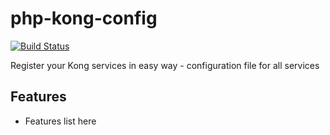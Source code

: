 php-kong-config
===============
[![Build Status](https://travis-ci.org/appng-company/php-kong-config.svg?branch=master)](https://travis-ci.org/appng-company/php-kong-config)

Register your Kong services in easy way - configuration file for all services

Features
--------

* Features list here
